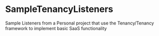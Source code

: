 # SampleTenancyListeners
Sample Listeners from a Personal project that use the Tenancy/Tenancy framework to implement basic SaaS functionality
